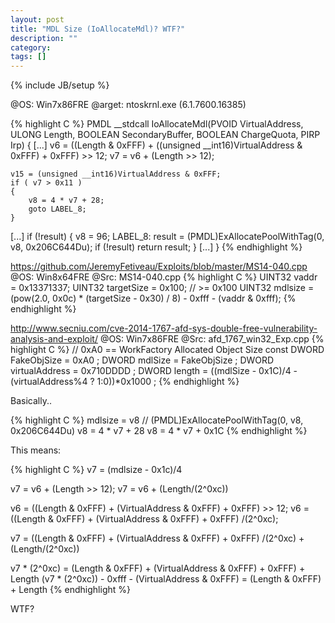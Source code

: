 ```yaml
---
layout: post
title: "MDL Size (IoAllocateMdl)? WTF?"
description: ""
category: 
tags: []
---
```

{% include JB/setup %}

@OS: Win7x86FRE
@arget: ntoskrnl.exe (6.1.7600.16385)

{% highlight C %}
PMDL __stdcall IoAllocateMdl(PVOID VirtualAddress, ULONG Length, BOOLEAN SecondaryBuffer, BOOLEAN ChargeQuota, PIRP Irp)
{
[...]
	v6 = ((Length & 0xFFF) + ((unsigned __int16)VirtualAddress & 0xFFF) + 0xFFF) >> 12;
	v7 = v6 + (Length >> 12);

	v15 = (unsigned __int16)VirtualAddress & 0xFFF;
	if ( v7 > 0x11 )
	{
		v8 = 4 * v7 + 28;
		goto LABEL_8;
	}

[...]
 	if (!result)
	{
		v8 = 96;
LABEL_8:
		result = (PMDL)ExAllocatePoolWithTag(0, v8, 0x206C644Du);
		if (!result)
			return result;
  	}
[...]
}
{% endhighlight %}

https://github.com/JeremyFetiveau/Exploits/blob/master/MS14-040.cpp
@OS: Win8x64FRE
@Src: MS14-040.cpp
{% highlight C %}
UINT32 vaddr = 0x13371337;
UINT32 targetSize = 0x100; // >= 0x100
UINT32 mdlsize = (pow(2.0, 0x0c) * (targetSize - 0x30) / 8) - 0xfff - (vaddr & 0xfff);
{% endhighlight %}


http://www.secniu.com/cve-2014-1767-afd-sys-double-free-vulnerability-analysis-and-exploit/
@OS: Win7x86FRE
@Src: afd_1767_win32_Exp.cpp
{% highlight C %}
// 0xA0 == WorkFactory Allocated Object Size
const DWORD FakeObjSize = 0xA0 ;
DWORD mdlSize = FakeObjSize ;
DWORD virtualAddress = 0x710DDDD ;
DWORD length = ((mdlSize - 0x1C)/4 - (virtualAddress%4 ? 1:0))*0x1000 ;
{% endhighlight %}

Basically..

{% highlight C %}
mdlsize = v8 // (PMDL)ExAllocatePoolWithTag(0, v8, 0x206C644Du)
v8 = 4 * v7 + 28
v8 = 4 * v7 + 0x1C
{% endhighlight %}

This means:

{% highlight C %}
v7 = (mdlsize - 0x1c)/4

v7 = v6 + (Length >> 12);
v7 = v6 + (Length/(2^0xc))

v6 = ((Length & 0xFFF) + (VirtualAddress & 0xFFF) + 0xFFF) >> 12;
v6 = ((Length & 0xFFF) + (VirtualAddress & 0xFFF) + 0xFFF) /(2^0xc);

v7 = ((Length & 0xFFF) + (VirtualAddress & 0xFFF) + 0xFFF) /(2^0xc) + (Length/(2^0xc))


v7 * (2^0xc) = (Length & 0xFFF) + (VirtualAddress & 0xFFF) + 0xFFF) + Length
(v7 * (2^0xc)) - 0xfff - (VirtualAddress & 0xFFF) = (Length & 0xFFF) + Length
{% endhighlight %}

WTF?

